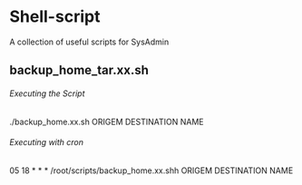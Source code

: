 # Shell-script
A collection of useful scripts for SysAdmin



## backup_home_tar.xx.sh

###### Executing the Script

./backup_home.xx.sh ORIGEM DESTINATION NAME



###### Executing with cron
05 18 * * * /root/scripts/backup_home.xx.shh ORIGEM DESTINATION NAME
